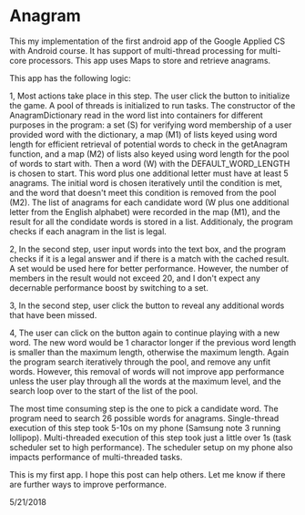 # Anagram
This my implementation of the first android app of the Google Applied CS with Android course.
It has support of multi-thread processing for multi-core processors.
This app uses Maps to store and retrieve anagrams.

This app has the following logic:

1, Most actions take place in this step. The user click the button to initialize the game. A pool of threads is initialized to run tasks. The constructor of the AnagramDictionary read in the word list into containers for different purposes in the program: a set (S) for verifying word membership of a user provided word with the dictionary, a map (M1) of lists keyed using word length for efficient retrieval of potential words to check in the getAnagram function, and a map (M2) of lists also keyed using word length for the pool of words to start with. Then a word (W) with the DEFAULT_WORD_LENGTH is chosen to start. This word plus one additional letter must have at least 5 anagrams. The initial word is chosen iteratively until the condition is met, and the word that doesn't meet this condition is removed from the pool (M2). The list of anagrams for each candidate word (W plus one additional letter from the English alphabet) were recorded in the map (M1), and the result for all the condidate words is stored in a list. Additionaly, the program checks if each anagram in the list is legal.

2, In the second step, user input words into the text box, and the program checks if it is a legal answer and if there is a match with the cached result. A set would be used here for better performance. However, the number of members in the result would not exceed 20, and I don't expect any decernable performance boost by switching to a set.

3, In the second step, user click the button to reveal any additional words that have been missed.

4, The user can click on the button again to continue playing with a new word. The new word would be 1 charactor longer if the previous word length is smaller than the maximum length, otherwise the maximum length. Again the program search iteratively through the pool, and remove any unfit words. However, this removal of words will not improve app performance unless the user play through all the words at the maximum level, and the search loop over to the start of the list of the pool. 

The most time consuming step is the one to pick a candidate word. The program need to search 26 possible words for anagrams. Single-thread execution of this step took 5-10s on my phone (Samsung note 3 running lollipop). Multi-threaded execution of this step took just a little over 1s (task scheduler set to high performance). The scheduler setup on my phone also impacts performance of multi-threaded tasks.

This is my first app. I hope this post can help others. Let me know if there are further ways to improve performance.

5/21/2018
